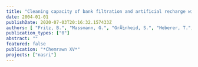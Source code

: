 ```yaml
---
title: "Cleaning capacity of bank filtration and artificial recharge with influence of treated waste water"
date: 2004-01-01
publishDate: 2020-07-03T20:16:32.157433Z
authors: [ "Fritz, B.", "Massmann, G.", "GrÃ¼nheid, S.", "Heberer, T.", "Pekdeger, A.", "Jekel, M." ]
publication_types: ["0"]
abstract: ""
featured: false
publication: "*Chemrawn XV*"
projects: ["nasri"]
---
```


